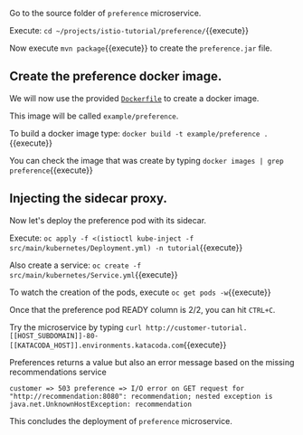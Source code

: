 Go to the source folder of `preference` microservice.

Execute: `cd ~/projects/istio-tutorial/preference/`{{execute}}

Now execute `mvn package`{{execute}} to create the `preference.jar` file.

## Create the preference docker image.

We will now use the provided [`Dockerfile`](https://github.com/redhat-developer-demos/istio-tutorial/blob/master/preference/Dockerfile) to create a docker image.

This image will be called `example/preference`.

To build a docker image type: `docker build -t example/preference .`{{execute}}

You can check the image that was create by typing `docker images | grep preference`{{execute}}

## Injecting the sidecar proxy.

Now let's deploy the preference pod with its sidecar.

Execute: `oc apply -f <(istioctl kube-inject -f src/main/kubernetes/Deployment.yml) -n tutorial`{{execute}}

Also create a service: `oc create -f src/main/kubernetes/Service.yml`{{execute}}

To watch the creation of the pods, execute `oc get pods -w`{{execute}}

Once that the preference pod READY column is 2/2, you can hit `CTRL+C`. 

Try the microservice by typing `curl http://customer-tutorial.[[HOST_SUBDOMAIN]]-80-[[KATACODA_HOST]].environments.katacoda.com`{{execute}}

Preferences returns a value but also an error message based on the missing recommendations service

`customer => 503 preference => I/O error on GET request for "http://recommendation:8080": recommendation; nested exception is java.net.UnknownHostException: recommendation`

This concludes the deployment of `preference` microservice.
